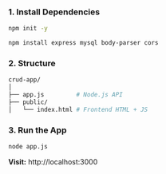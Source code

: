 ### 1. Install Dependencies

```bash
npm init -y
```

```bash
npm install express mysql body-parser cors
```

### 2. Structure

```bash
crud-app/
│
├── app.js         # Node.js API
├── public/
│   └── index.html # Frontend HTML + JS
```

### 3. Run the App

```bash
node app.js
```

<b>Visit:</b> <a>http://localhost:3000</a>
